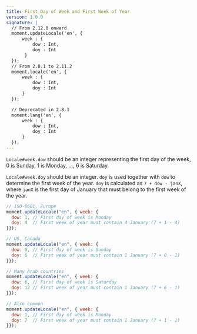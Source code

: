 ```yaml
---
title: First Day of Week and First Week of Year
version: 1.0.0
signature: |
  // From 2.12.0 onward
  moment.updateLocale('en', {
      week : {
          dow : Int,
          doy : Int
       }
  });
  // From 2.8.1 to 2.11.2
  moment.locale('en', {
      week : {
          dow : Int,
          doy : Int
      }
  });

  // Deprecated in 2.8.1
  moment.lang('en', {
      week : {
          dow : Int,
          doy : Int
      }
  });
---
```


`Locale#week.dow` should be an integer representing the first day of the week, 0 is Sunday, 1 is Monday, &hellip;, 6 is Saturday.

`Locale#week.doy` should be an integer. `doy` is used together with `dow` to determine the first week of the year. `doy` is calculated as `7 + dow - janX`, where `janX` is the first day of January that must belong to the first week of the year.

```javascript
// ISO-8601, Europe
moment.updateLocale("en", { week: {
  dow: 1, // First day of week is Monday
  doy: 4  // First week of year must contain 4 January (7 + 1 - 4)
}});

// US, Canada
moment.updateLocale("en", { week: {
  dow: 0, // First day of week is Sunday
  doy: 6  // First week of year must contain 1 January (7 + 0 - 1)
}});

// Many Arab countries
moment.updateLocale("en", { week: {
  dow: 6, // First day of week is Saturday
  doy: 12 // First week of year must contain 1 January (7 + 6 - 1)
}});

// Also common
moment.updateLocale("en", { week: {
  dow: 1, // First day of week is Monday
  doy: 7  // First week of year must contain 1 January (7 + 1 - 1)
}});
```
